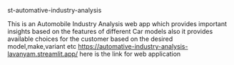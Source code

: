 st-automative-industry-analysis

This is an Automobile Industry Analysis web app which provides important insights based on the features of different Car models also it provides available choices for the customer based on the desired model,make,variant etc  https://automative-industry-analysis-lavanyam.streamlit.app/ here is the link for web application 
